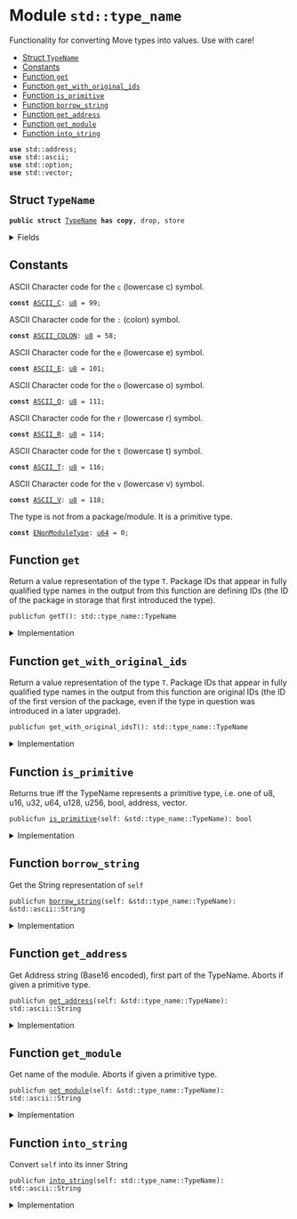 
<a name="std_type_name"></a>

# Module `std::type_name`

Functionality for converting Move types into values. Use with care!


-  [Struct `TypeName`](#std_type_name_TypeName)
-  [Constants](#@Constants_0)
-  [Function `get`](#std_type_name_get)
-  [Function `get_with_original_ids`](#std_type_name_get_with_original_ids)
-  [Function `is_primitive`](#std_type_name_is_primitive)
-  [Function `borrow_string`](#std_type_name_borrow_string)
-  [Function `get_address`](#std_type_name_get_address)
-  [Function `get_module`](#std_type_name_get_module)
-  [Function `into_string`](#std_type_name_into_string)


<pre><code><b>use</b> std::address;
<b>use</b> std::ascii;
<b>use</b> std::option;
<b>use</b> std::vector;
</code></pre>



<a name="std_type_name_TypeName"></a>

## Struct `TypeName`



<pre><code><b>public</b> <b>struct</b> <a href="type_name.md#std_type_name_TypeName">TypeName</a> <b>has</b> <b>copy</b>, drop, store
</code></pre>



<details>
<summary>Fields</summary>


<dl>
<dt>
<code>name: std::ascii::String</code>
</dt>
<dd>
 String representation of the type. All types are represented
 using their source syntax:
 "u8", "u64", "bool", "address", "vector", and so on for primitive types.
 Struct types are represented as fully qualified type names; e.g.
 <code>00000000000000000000000000000001::string::String</code> or
 <code>0000000000000000000000000000000a::module_name1::type_name1&lt;0000000000000000000000000000000a::module_name2::type_name2&lt;<a href="u64.md#std_u64">u64</a>&gt;&gt;</code>
 Addresses are hex-encoded lowercase values of length ADDRESS_LENGTH (16, 20, or 32 depending on the Move platform)
</dd>
</dl>


</details>

<a name="@Constants_0"></a>

## Constants


<a name="std_type_name_ASCII_C"></a>

ASCII Character code for the <code>c</code> (lowercase c) symbol.


<pre><code><b>const</b> <a href="type_name.md#std_type_name_ASCII_C">ASCII_C</a>: <a href="u8.md#std_u8">u8</a> = 99;
</code></pre>



<a name="std_type_name_ASCII_COLON"></a>

ASCII Character code for the <code>:</code> (colon) symbol.


<pre><code><b>const</b> <a href="type_name.md#std_type_name_ASCII_COLON">ASCII_COLON</a>: <a href="u8.md#std_u8">u8</a> = 58;
</code></pre>



<a name="std_type_name_ASCII_E"></a>

ASCII Character code for the <code>e</code> (lowercase e) symbol.


<pre><code><b>const</b> <a href="type_name.md#std_type_name_ASCII_E">ASCII_E</a>: <a href="u8.md#std_u8">u8</a> = 101;
</code></pre>



<a name="std_type_name_ASCII_O"></a>

ASCII Character code for the <code>o</code> (lowercase o) symbol.


<pre><code><b>const</b> <a href="type_name.md#std_type_name_ASCII_O">ASCII_O</a>: <a href="u8.md#std_u8">u8</a> = 111;
</code></pre>



<a name="std_type_name_ASCII_R"></a>

ASCII Character code for the <code>r</code> (lowercase r) symbol.


<pre><code><b>const</b> <a href="type_name.md#std_type_name_ASCII_R">ASCII_R</a>: <a href="u8.md#std_u8">u8</a> = 114;
</code></pre>



<a name="std_type_name_ASCII_T"></a>

ASCII Character code for the <code>t</code> (lowercase t) symbol.


<pre><code><b>const</b> <a href="type_name.md#std_type_name_ASCII_T">ASCII_T</a>: <a href="u8.md#std_u8">u8</a> = 116;
</code></pre>



<a name="std_type_name_ASCII_V"></a>

ASCII Character code for the <code>v</code> (lowercase v) symbol.


<pre><code><b>const</b> <a href="type_name.md#std_type_name_ASCII_V">ASCII_V</a>: <a href="u8.md#std_u8">u8</a> = 118;
</code></pre>



<a name="std_type_name_ENonModuleType"></a>

The type is not from a package/module. It is a primitive type.


<pre><code><b>const</b> <a href="type_name.md#std_type_name_ENonModuleType">ENonModuleType</a>: <a href="u64.md#std_u64">u64</a> = 0;
</code></pre>



<a name="std_type_name_get"></a>

## Function `get`

Return a value representation of the type <code>T</code>.  Package IDs
that appear in fully qualified type names in the output from
this function are defining IDs (the ID of the package in
storage that first introduced the type).


<pre><code>publicfun getT(): std::type_name::TypeName
</code></pre>



<details>
<summary>Implementation</summary>


<pre><code><b>public</b> <b>native</b> <b>fun</b> <a href="type_name.md#std_type_name_get">get</a>&lt;T&gt;(): <a href="type_name.md#std_type_name_TypeName">TypeName</a>;
</code></pre>



</details>

<a name="std_type_name_get_with_original_ids"></a>

## Function `get_with_original_ids`

Return a value representation of the type <code>T</code>.  Package IDs
that appear in fully qualified type names in the output from
this function are original IDs (the ID of the first version of
the package, even if the type in question was introduced in a
later upgrade).


<pre><code>publicfun get_with_original_idsT(): std::type_name::TypeName
</code></pre>



<details>
<summary>Implementation</summary>


<pre><code><b>public</b> <b>native</b> <b>fun</b> <a href="type_name.md#std_type_name_get_with_original_ids">get_with_original_ids</a>&lt;T&gt;(): <a href="type_name.md#std_type_name_TypeName">TypeName</a>;
</code></pre>



</details>

<a name="std_type_name_is_primitive"></a>

## Function `is_primitive`

Returns true iff the TypeName represents a primitive type, i.e. one of
u8, u16, u32, u64, u128, u256, bool, address, vector.


<pre><code>publicfun <a href="type_name.md#std_type_name_is_primitive">is_primitive</a>(self: &std::type_name::TypeName): bool
</code></pre>



<details>
<summary>Implementation</summary>


<pre><code><b>public</b> <b>fun</b> <a href="type_name.md#std_type_name_is_primitive">is_primitive</a>(self: &<a href="type_name.md#std_type_name_TypeName">TypeName</a>): bool {
    <b>let</b> bytes = self.name.as_bytes();
    bytes == &b"bool" ||
    bytes == &b"<a href="u8.md#std_u8">u8</a>" ||
    bytes == &b"<a href="u16.md#std_u16">u16</a>" ||
    bytes == &b"<a href="u32.md#std_u32">u32</a>" ||
    bytes == &b"<a href="u64.md#std_u64">u64</a>" ||
    bytes == &b"<a href="u128.md#std_u128">u128</a>" ||
    bytes == &b"<a href="u256.md#std_u256">u256</a>" ||
    bytes == &b"<b>address</b>" ||
    (
        bytes.length() &gt;= 6 &&
        bytes[0] == <a href="type_name.md#std_type_name_ASCII_V">ASCII_V</a> &&
        bytes[1] == <a href="type_name.md#std_type_name_ASCII_E">ASCII_E</a> &&
        bytes[2] == <a href="type_name.md#std_type_name_ASCII_C">ASCII_C</a> &&
        bytes[3] == <a href="type_name.md#std_type_name_ASCII_T">ASCII_T</a> &&
        bytes[4] == <a href="type_name.md#std_type_name_ASCII_O">ASCII_O</a> &&
        bytes[5] == <a href="type_name.md#std_type_name_ASCII_R">ASCII_R</a>,
    )
}
</code></pre>



</details>

<a name="std_type_name_borrow_string"></a>

## Function `borrow_string`

Get the String representation of <code>self</code>


<pre><code>publicfun <a href="type_name.md#std_type_name_borrow_string">borrow_string</a>(self: &std::type_name::TypeName): &std::ascii::String
</code></pre>



<details>
<summary>Implementation</summary>


<pre><code><b>public</b> <b>fun</b> <a href="type_name.md#std_type_name_borrow_string">borrow_string</a>(self: &<a href="type_name.md#std_type_name_TypeName">TypeName</a>): &String {
    &self.name
}
</code></pre>



</details>

<a name="std_type_name_get_address"></a>

## Function `get_address`

Get Address string (Base16 encoded), first part of the TypeName.
Aborts if given a primitive type.


<pre><code>publicfun <a href="type_name.md#std_type_name_get_address">get_address</a>(self: &std::type_name::TypeName): std::ascii::String
</code></pre>



<details>
<summary>Implementation</summary>


<pre><code><b>public</b> <b>fun</b> <a href="type_name.md#std_type_name_get_address">get_address</a>(self: &<a href="type_name.md#std_type_name_TypeName">TypeName</a>): String {
    <b>assert</b>!(!self.<a href="type_name.md#std_type_name_is_primitive">is_primitive</a>(), <a href="type_name.md#std_type_name_ENonModuleType">ENonModuleType</a>);
    // Base16 (<a href="string.md#std_string">string</a>) representation of an <b>address</b> <b>has</b> 2 symbols per byte.
    <b>let</b> len = <a href="address.md#std_address_length">address::length</a>() * 2;
    <b>let</b> str_bytes = self.name.as_bytes();
    <b>let</b> <b>mut</b> addr_bytes = <a href="vector.md#std_vector">vector</a>[];
    <b>let</b> <b>mut</b> i = 0;
    // Read `len` bytes from the type name and push them <b>to</b> addr_bytes.
    <b>while</b> (i &lt; len) {
        addr_bytes.push_back(str_bytes[i]);
        i = i + 1;
    };
    <a href="ascii.md#std_ascii_string">ascii::string</a>(addr_bytes)
}
</code></pre>



</details>

<a name="std_type_name_get_module"></a>

## Function `get_module`

Get name of the module.
Aborts if given a primitive type.


<pre><code>publicfun <a href="type_name.md#std_type_name_get_module">get_module</a>(self: &std::type_name::TypeName): std::ascii::String
</code></pre>



<details>
<summary>Implementation</summary>


<pre><code><b>public</b> <b>fun</b> <a href="type_name.md#std_type_name_get_module">get_module</a>(self: &<a href="type_name.md#std_type_name_TypeName">TypeName</a>): String {
    <b>assert</b>!(!self.<a href="type_name.md#std_type_name_is_primitive">is_primitive</a>(), <a href="type_name.md#std_type_name_ENonModuleType">ENonModuleType</a>);
    // Starts after <b>address</b> and a double colon: `&lt;addr <b>as</b> HEX&gt;::`
    <b>let</b> <b>mut</b> i = <a href="address.md#std_address_length">address::length</a>() * 2 + 2;
    <b>let</b> str_bytes = self.name.as_bytes();
    <b>let</b> <b>mut</b> module_name = <a href="vector.md#std_vector">vector</a>[];
    <b>let</b> colon = <a href="type_name.md#std_type_name_ASCII_COLON">ASCII_COLON</a>;
    <b>loop</b> {
        <b>let</b> char = &str_bytes[i];
        <b>if</b> (char != &colon) {
            module_name.push_back(*char);
            i = i + 1;
        } <b>else</b> {
            <b>break</b>
        }
    };
    <a href="ascii.md#std_ascii_string">ascii::string</a>(module_name)
}
</code></pre>



</details>

<a name="std_type_name_into_string"></a>

## Function `into_string`

Convert <code>self</code> into its inner String


<pre><code>publicfun <a href="type_name.md#std_type_name_into_string">into_string</a>(self: std::type_name::TypeName): std::ascii::String
</code></pre>



<details>
<summary>Implementation</summary>


<pre><code><b>public</b> <b>fun</b> <a href="type_name.md#std_type_name_into_string">into_string</a>(self: <a href="type_name.md#std_type_name_TypeName">TypeName</a>): String {
    self.name
}
</code></pre>



</details>


[//]: # ("File containing references which can be used from documentation")
